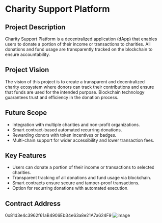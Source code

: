 # Charity Support Platform

## Project Description
Charity Support Platform is a decentralized application (dApp) that enables users to donate a portion of their income or transactions to charities. All donations and fund usage are transparently tracked on the blockchain to ensure accountability.

## Project Vision
The vision of this project is to create a transparent and decentralized charity ecosystem where donors can track their contributions and ensure that funds are used for the intended purpose. Blockchain technology guarantees trust and efficiency in the donation process.

## Future Scope
- Integration with multiple charities and non-profit organizations.
- Smart contract-based automated recurring donations.
- Rewarding donors with token incentives or badges.
- Multi-chain support for wider accessibility and lower transaction fees.

## Key Features
- Users can donate a portion of their income or transactions to selected charities.
- Transparent tracking of all donations and fund usage via blockchain.
- Smart contracts ensure secure and tamper-proof transactions.
- Option for recurring donations with automated execution.

## Contract Address
0x81d3e4c3962f61aB4906Eb34e63a8e21A7a624F9
![image](https://github.com/user-attachments/assets/8f528010-3072-4dbd-bfb6-81fc345c647b)
